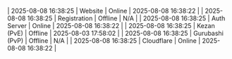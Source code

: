 | 2025-08-08 16:38:25 | Website | Online | 2025-08-08 16:38:22 |
| 2025-08-08 16:38:25 | Registration | Offline | N/A |
| 2025-08-08 16:38:25 | Auth Server | Online | 2025-08-08 16:38:22 |
| 2025-08-08 16:38:25 | Kezan (PvE) | Offline | 2025-08-03 17:58:02 |
| 2025-08-08 16:38:25 | Gurubashi (PvP) | Offline | N/A |
| 2025-08-08 16:38:25 | Cloudflare | Online | 2025-08-08 16:38:22 |
